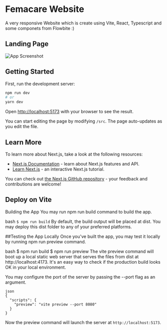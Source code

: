 
# Femacare Website

A very responsive Website which is create using Vite, React, 
Typescript and some componets from Flowbite :)




## Landing Page

![App Screenshot]("https://i.imgur.com/KDxfoku.png")

## Getting Started

First, run the development server:

```bash
npm run dev
# or
yarn dev
```

Open [http://localhost:5173](http://localhost:5173) with your browser to see the result.

You can start editing the page by modifying `/src`. The page auto-updates as you edit the file.


## Learn More

To learn more about Next.js, take a look at the following resources:

- [Next.js Documentation](https://nextjs.org/docs) - learn about Next.js features and API.
- [Learn Next.js](https://nextjs.org/learn) - an interactive Next.js tutorial.

You can check out [the Next.js GitHub repository](https://github.com/vercel/next.js/) - your feedback and contributions are welcome!

## Deploy on Vite

Building the App
You may run npm run build command to build the app.

bash
```$ npm run build```
By default, the build output will be placed at dist. You may deploy this dist folder to any of your preferred platforms.

##Testing the App Locally
Once you've built the app, you may test it locally by running npm run preview command.

bash
$ npm run build
$ npm run preview
The vite preview command will boot up a local static web server that serves the files from dist at http://localhost:4173. It's an easy way to check if the production build looks OK in your local environment.

You may configure the port of the server by passing the --port flag as an argument.

```
json
{
  "scripts": {
    "preview": "vite preview --port 8080"
  }
}
```

Now the preview command will launch the server at 
```http://localhost:5173```.


